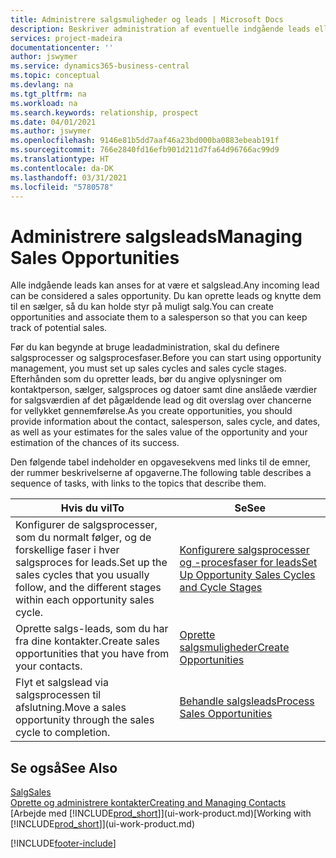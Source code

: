 ```yaml
---
title: Administrere salgsmuligheder og leads | Microsoft Docs
description: Beskriver administration af eventuelle indgående leads eller salgsmuligheder i Business Central og tilknytning af et lead til en sælger for at holde styr på muligt salg.
services: project-madeira
documentationcenter: ''
author: jswymer
ms.service: dynamics365-business-central
ms.topic: conceptual
ms.devlang: na
ms.tgt_pltfrm: na
ms.workload: na
ms.search.keywords: relationship, prospect
ms.date: 04/01/2021
ms.author: jswymer
ms.openlocfilehash: 9146e81b5dd7aaf46a23bd000ba0883ebeab191f
ms.sourcegitcommit: 766e2840fd16efb901d211d7fa64d96766ac99d9
ms.translationtype: HT
ms.contentlocale: da-DK
ms.lasthandoff: 03/31/2021
ms.locfileid: "5780578"
---
```

# <a name="managing-sales-opportunities"></a><span data-ttu-id="ec4b5-103">Administrere salgsleads</span><span class="sxs-lookup"><span data-stu-id="ec4b5-103">Managing Sales Opportunities</span></span>
<span data-ttu-id="ec4b5-104">Alle indgående leads kan anses for at være et salgslead.</span><span class="sxs-lookup"><span data-stu-id="ec4b5-104">Any incoming lead can be considered a sales opportunity.</span></span> <span data-ttu-id="ec4b5-105">Du kan oprette leads og knytte dem til en sælger, så du kan holde styr på muligt salg.</span><span class="sxs-lookup"><span data-stu-id="ec4b5-105">You can create opportunities and associate them to a salesperson so that you can keep track of potential sales.</span></span>

<span data-ttu-id="ec4b5-106">Før du kan begynde at bruge leadadministration, skal du definere salgsprocesser og salgsprocesfaser.</span><span class="sxs-lookup"><span data-stu-id="ec4b5-106">Before you can start using opportunity management, you must set up sales cycles and sales cycle stages.</span></span> <span data-ttu-id="ec4b5-107">Efterhånden som du opretter leads, bør du angive oplysninger om kontaktperson, sælger, salgsproces og datoer samt dine anslåede værdier for salgsværdien af det pågældende lead og dit overslag over chancerne for vellykket gennemførelse.</span><span class="sxs-lookup"><span data-stu-id="ec4b5-107">As you create opportunities, you should provide information about the contact, salesperson, sales cycle, and dates, as well as your estimates for the sales value of the opportunity and your estimation of the chances of its success.</span></span>

<span data-ttu-id="ec4b5-108">Den følgende tabel indeholder en opgavesekvens med links til de emner, der rummer beskrivelserne af opgaverne.</span><span class="sxs-lookup"><span data-stu-id="ec4b5-108">The following table describes a sequence of tasks, with links to the topics that describe them.</span></span>

| <span data-ttu-id="ec4b5-109">Hvis du vil</span><span class="sxs-lookup"><span data-stu-id="ec4b5-109">To</span></span> | <span data-ttu-id="ec4b5-110">Se</span><span class="sxs-lookup"><span data-stu-id="ec4b5-110">See</span></span> |
| --- | --- |
| <span data-ttu-id="ec4b5-111">Konfigurer de salgsprocesser, som du normalt følger, og de forskellige faser i hver salgsproces for leads.</span><span class="sxs-lookup"><span data-stu-id="ec4b5-111">Set up the sales cycles that you usually follow, and the different stages within each opportunity sales cycle.</span></span> |[<span data-ttu-id="ec4b5-112">Konfigurere salgsprocesser og -procesfaser for leads</span><span class="sxs-lookup"><span data-stu-id="ec4b5-112">Set Up Opportunity Sales Cycles and Cycle Stages</span></span>](marketing-how-setup-opportunity-sales-cycles-stages.md) |
| <span data-ttu-id="ec4b5-113">Oprette salgs-leads, som du har fra dine kontakter.</span><span class="sxs-lookup"><span data-stu-id="ec4b5-113">Create sales opportunities that you have from your contacts.</span></span> |[<span data-ttu-id="ec4b5-114">Oprette salgsmuligheder</span><span class="sxs-lookup"><span data-stu-id="ec4b5-114">Create Opportunities</span></span>](marketing-how-create-opportunities.md) |
| <span data-ttu-id="ec4b5-115">Flyt et salgslead via salgsprocessen til afslutning.</span><span class="sxs-lookup"><span data-stu-id="ec4b5-115">Move a sales opportunity through the sales cycle to completion.</span></span> |[<span data-ttu-id="ec4b5-116">Behandle salgsleads</span><span class="sxs-lookup"><span data-stu-id="ec4b5-116">Process Sales Opportunities</span></span>](marketing-processing-sales-opportunities.md) |

## <a name="see-also"></a><span data-ttu-id="ec4b5-117">Se også</span><span class="sxs-lookup"><span data-stu-id="ec4b5-117">See Also</span></span>
[<span data-ttu-id="ec4b5-118">Salg</span><span class="sxs-lookup"><span data-stu-id="ec4b5-118">Sales</span></span>](sales-manage-sales.md)  
[<span data-ttu-id="ec4b5-119">Oprette og administrere kontakter</span><span class="sxs-lookup"><span data-stu-id="ec4b5-119">Creating and Managing Contacts</span></span>](marketing-contacts.md)  
<span data-ttu-id="ec4b5-120">[Arbejde med [!INCLUDE[prod_short](includes/prod_short.md)]](ui-work-product.md)</span><span class="sxs-lookup"><span data-stu-id="ec4b5-120">[Working with [!INCLUDE[prod_short](includes/prod_short.md)]](ui-work-product.md)</span></span>


[!INCLUDE[footer-include](includes/footer-banner.md)]